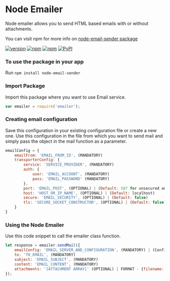 # Node Emailer
Node emailer allows you to send HTML based emails with or without attachments.

You can visit npm for more info on [node-email-sender package](https://www.npmjs.com/package/node-email-sender)

[![version](https://img.shields.io/badge/version-v1.0.0-orange.svg)]()
[![npm](https://img.shields.io/badge/node-v6.9.4-blue.svg)]()
[![npm](https://img.shields.io/npm/l/express.svg)]()
[![PyPI](https://img.shields.io/badge/status-stable-brightgreen.svg)]()

### To use the package in your app
Run `npm install node-email-sender`

### Import Package
Import this package where you want to use Email service.
```javascript
var emailer = require('emailer');
```

### Creating email configuration
Save this configuration in your existing configuration file or create a new one. Use this configuration in the file from which you want to send mail and simply pass the object in the mail function as a parameter.
```javascript
emailConfig = {
    emailFrom: 'EMAIL_FROM_ID', (MANDATORY)
    transporterConfig: {
        service: 'SERVICE_PROVIDER', (MANDATORY)
        auth: {
            user: 'EMAIL_ACCOUNT', (MANDATORY)
            pass: 'EMAIL_PASSWORD' (MANDATORY)
        },
        port: 'EMAIL_POST', (OPTIONAL) | (Default: 587 for unsecured and 465 for secured connection)
        host: 'HOST_OR_IP_NAME', (OPTIONAL) | (Default: localhost)
        secure: 'EMAIL_SECURITY', (OPTIONAL) | (Default: false)
        tls: 'SECURE_SOCKET_CONSTRUCTOR', (OPTIONAL) | (Default: false)
    }
}
```

### Using the Node Emailer
Use this code snippet to call the emailer class function.
```javascript
let response = emailer.sendMail({
    emailConfig: 'EMAIL_SERVER_AND_CONFIGURATION', (MANDATORY) | (Configuration need to be saved and imported)
    to: 'TO_EMAIL', (MANDATORY)
    subject: 'EMAIL_SUBJECT', (MANDATORY)
    content: 'EMAIL_CONTENT', (MANDATORY)
    attachments: '[ATTACHMENT ARRAY]' (OPTIONAL) | FORMAT - {filename:'file.txt', path:'/path/to/file.txt'}
});
```